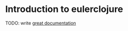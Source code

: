 # Introduction to eulerclojure

TODO: write [great documentation](http://jacobian.org/writing/great-documentation/what-to-write/)
